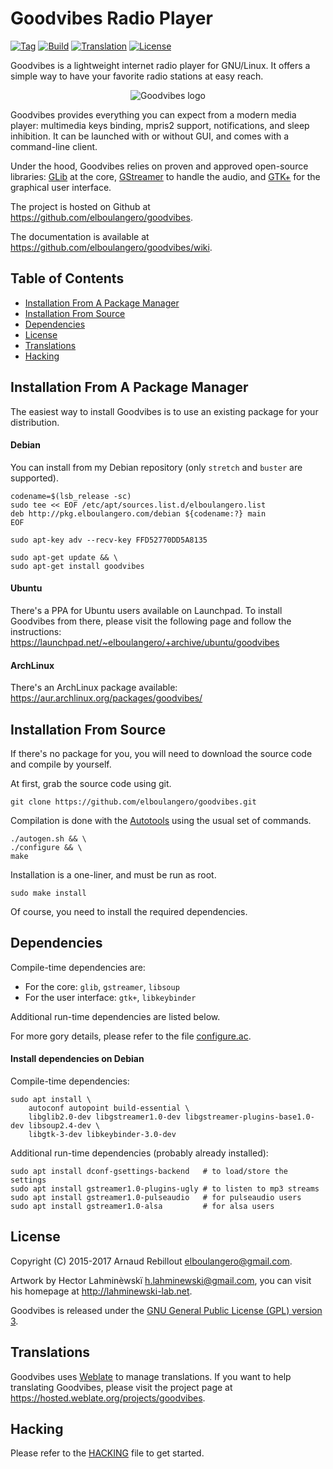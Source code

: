 Goodvibes Radio Player
======================

[![Tag](https://img.shields.io/github/tag/elboulangero/goodvibes.svg)](https://github.com/elboulangero/goodvibes/releases)
[![Build](https://img.shields.io/shippable/586380d4666b4b1000d180e8.svg)](https://app.shippable.com/github/elboulangero/goodvibes)
[![Translation](https://hosted.weblate.org/widgets/goodvibes/-/svg-badge.svg)](https://hosted.weblate.org/engage/goodvibes/?utm_source=widget)
[![License](https://img.shields.io/github/license/elboulangero/goodvibes.svg)](COPYING)

Goodvibes is a lightweight internet radio player for GNU/Linux. It offers a
simple way to have your favorite radio stations at easy reach.

<p align="center">
  <img src="https://raw.githubusercontent.com/elboulangero/goodvibes/master/data/icons/hicolor/256x256/apps/goodvibes.png" alt="Goodvibes logo"/>
</p>

Goodvibes provides everything you can expect from a modern media player:
multimedia keys binding, mpris2 support, notifications, and sleep inhibition.
It can be launched with or without GUI, and comes with a command-line client.

Under the hood, Goodvibes relies on proven and approved open-source libraries:
[GLib][] at the core, [GStreamer][] to handle the audio, and [GTK+][] for the
graphical user interface.

The project is hosted on Github at <https://github.com/elboulangero/goodvibes>.

The documentation is available at <https://github.com/elboulangero/goodvibes/wiki>.

[glib]:      https://wiki.gnome.org/Projects/GLib
[gstreamer]: https://gstreamer.freedesktop.org/
[gtk+]:      https://www.gtk.org/



Table of Contents
-----------------

* [Installation From A Package Manager](#installation-from-a-package-manager)
* [Installation From Source](#installation-from-source)
* [Dependencies](#dependencies)
* [License](#license)
* [Translations](#translations)
* [Hacking](#hacking)



Installation From A Package Manager
-----------------------------------

The easiest way to install Goodvibes is to use an existing package for your
distribution.

#### Debian

You can install from my Debian repository (only `stretch` and `buster` are
supported).

	codename=$(lsb_release -sc)
	sudo tee << EOF /etc/apt/sources.list.d/elboulangero.list
	deb http://pkg.elboulangero.com/debian ${codename:?} main
	EOF

	sudo apt-key adv --recv-key FFD52770DD5A8135

	sudo apt-get update && \
	sudo apt-get install goodvibes

#### Ubuntu

There's a PPA for Ubuntu users available on Launchpad. To install Goodvibes
from there, please visit the following page and follow the instructions:
<https://launchpad.net/~elboulangero/+archive/ubuntu/goodvibes>

#### ArchLinux

There's an ArchLinux package available:
<https://aur.archlinux.org/packages/goodvibes/>



Installation From Source
------------------------

If there's no package for you, you will need to download the source code and
compile by yourself.

At first, grab the source code using git.

	git clone https://github.com/elboulangero/goodvibes.git

Compilation is done with the [Autotools][] using the usual set of commands.

	./autogen.sh && \
	./configure && \
	make

Installation is a one-liner, and must be run as root.

	sudo make install

Of course, you need to install the required dependencies.

[autotools]: https://www.gnu.org/software/automake/manual/html_node/Autotools-Introduction.html



Dependencies
------------

Compile-time dependencies are:

- For the core: `glib`, `gstreamer`, `libsoup`
- For the user interface: `gtk+`, `libkeybinder`

Additional run-time dependencies are listed below.

For more gory details, please refer to the file [configure.ac](configure.ac).

#### Install dependencies on Debian

Compile-time dependencies:

	sudo apt install \
	    autoconf autopoint build-essential \
	    libglib2.0-dev libgstreamer1.0-dev libgstreamer-plugins-base1.0-dev libsoup2.4-dev \
	    libgtk-3-dev libkeybinder-3.0-dev

Additional run-time dependencies (probably already installed):

	sudo apt install dconf-gsettings-backend   # to load/store the settings
	sudo apt install gstreamer1.0-plugins-ugly # to listen to mp3 streams
	sudo apt install gstreamer1.0-pulseaudio   # for pulseaudio users
	sudo apt install gstreamer1.0-alsa         # for alsa users



License
-------

Copyright (C) 2015-2017 Arnaud Rebillout <elboulangero@gmail.com>.

Artwork by Hector Lahminèwskï <h.lahminewski@gmail.com>, you can visit his
homepage at <http://lahminewski-lab.net>.

Goodvibes is released under the [GNU General Public License (GPL) version
3](COPYING).



Translations
------------

Goodvibes uses [Weblate][] to manage translations. If you want to help
translating Goodvibes, please visit the project page at
<https://hosted.weblate.org/projects/goodvibes>.

[weblate]: https://weblate.org



Hacking
-------

Please refer to the [HACKING](HACKING.md) file to get started.
